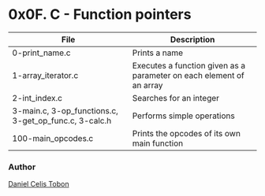 # 0x0F. C - Function pointers

| File | Description |
| ------ | ------ |
| 0-print_name.c | Prints a name |
| 1-array_iterator.c | Executes a function given as a parameter on each element of an array |
| 2-int_index.c | Searches for an integer |
| 3-main.c, 3-op_functions.c, 3-get_op_func.c, 3-calc.h | Performs simple operations |
| 100-main_opcodes.c | Prints the opcodes of its own main function |

### Author
[Daniel Celis Tobon](https://github.com/danicelistobon)
